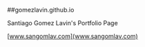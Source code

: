 ##gomezlavin.github.io


Santiago Gomez Lavin's Portfolio Page

[www.sangomlav.com](www.sangomlav.com)
